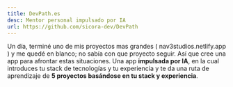 ```yaml
---
title: DevPath.es
desc: Mentor personal impulsado por IA
url: https://github.com/sicora-dev/DevPath
---
```


Un día, terminé uno de mis proyectos mas grandes ( nav3studios.netlify.app ) y me quedé en blanco; no sabía con que proyecto seguir. Así que cree una app para afrontar estas situaciones.
Una app **impulsada por IA**, en la cual introduces tu stack de tecnologías y tu experiencia y te da una ruta de aprendizaje de **5 proyectos basándose en tu stack y experiencia**.
